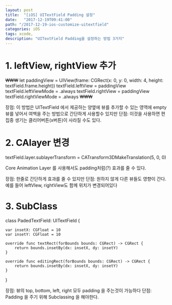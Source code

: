 ```yaml
---
layout: post
title:  "[iOS] UITextField Padding 설정"
date:   "2017-12-19T09:41:00"
path: "/2017-12-19-ios-customize-uitextfield"
categories: iOS
tags: xcode, 
description: "UITextField Padding을 설정하는 방법 3가지"
---
```


# 1. leftView, rightView 추가

₩₩₩
let paddingView = UIView(frame: CGRect(x: 0, y: 0, width: 4, height: textField.frame.height))
textField.leftView = paddingView
textField.leftViewMode = .always
textField.rightView = paddingView
textField.rightViewMode = .always
₩₩₩

장점: 이 방법은 UITextField 에서 제공하는 양옆에 뷰를 추가할 수 있는 영역에 empty뷰를 넣어서 여백을 주는 방법으로 간단하게 사용할수 있지만
단점: 이것을 사용하면 편집중 생기는 클리어버튼(x버튼)이 사라질 수도 있다.

# 2. CAlayer 변경

textField.layer.sublayerTransform = CATransform3DMakeTranslation(5, 0, 0)

Core Animation Layer 를 사용해서도 padding처럼(?) 효과를 줄 수 있다.

장점: 한줄로 간단하게 효과를 줄 수 있지만
단점: 원하지 않게 다른 뷰들도 영향이 간다. 예를 들어 leftVIew, rightView도 함께 위치가 변경되어있다

# 3. SubClass

class PadedTextField: UITextField {
    
    var insetX: CGFloat = 10
    var insetY: CGFloat = 10
    
    override func textRect(forBounds bounds: CGRect) -> CGRect {
        return bounds.insetBy(dx: insetX, dy: insetY)
    }
    
    override func editingRect(forBounds bounds: CGRect) -> CGRect {
        return bounds.insetBy(dx: insetX, dy: insetY)
    }
    
}

장점: 뷰의 top, bottom, left, right 모두 padding 을 주는것이 가능하다
단점: Padding 을 주기 위해 Subclassing 을 해야한다.